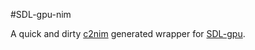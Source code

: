 #SDL-gpu-nim

A quick and dirty [c2nim](https://github.com/nim-lang/c2n) generated wrapper for [SDL-gpu](https://github.com/nim-lang/c2nim).
